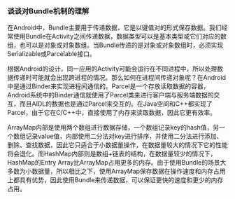 ### 谈谈对Bundle机制的理解

在Android中，Bundle主要用于传递数据，它是以键值对的形式保存数据。我们经常使用Bundle在Activity之间传递数据，数据类型可以是基本类型或它们对应的数组，也可以是对象或对象数组。当Bundle传递的是对象或对象数组时，必须实现Serializable或Parcelable接口。

根据Android的设计，同一应用的Activity可能会运行在不同进程中，所以处理数据传递时可能就会出现跨进程的情况。那么如何在进程间传递对象呢？在Android中是通过Binder来实现进程间通信的。Parcel是一个存放读取数据的容器，Android系统中的Binder通信就使用了Parcel类来进行客户端与服务端数据的交互，而且AIDL的数据也是通过Parcel来交互的。在Java空间和C++都实现了Parcel，由于它在C/C++中，直接使用了内存来读取数据，因此它更有效率。

ArrayMap内部是使用两个数组进行数据存储，一个数组记录key的hash值，另一个数组记录value值，内部使用二分法对key进行排序，并使用二分法进行添加、删除、查找数据，因此它只适合于小数据量操作，在数据量较大的情况下它的性能将会退化。而HashMap内部则是数组+链表的结构，在数据量较少的情况下，HashMap的Entry Array比ArrayMap占用更多的内存。由于使用Bundle的场景大多数为小数据量，所以相比之下，使用ArrayMap保存数据在操作速度和内存占用上都具有优势，因此使用Bundle来传递数据，可以保证更快的速度和更少的内存占用。